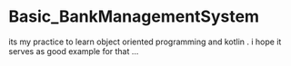 # Basic_BankManagementSystem
its my practice to learn object oriented programming and kotlin . i hope it serves as good example for that ...
